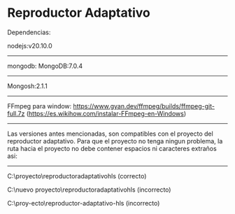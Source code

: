 Reproductor Adaptativo
======================

Dependencias:

nodejs:v20.10.0

* * *

mongodb: MongoDB:7.0.4

* * *

Mongosh:2.1.1

* * *

FFmpeg para window: https://www.gyan.dev/ffmpeg/builds/ffmpeg-git-full.7z (https://es.wikihow.com/instalar-FFmpeg-en-Windows)

* * *

Las versiones antes mencionadas, son compatibles con el proyecto del reproductor adaptativo. Para que el proyecto no tenga ningun problema, la ruta hacia el proyecto no debe contener espacios ni caracteres extraños asi:

* * *

C:\\proyecto\\reproductoradaptativohls (correcto)

C:\\nuevo proyecto\\reproductoradaptativohls (incorrecto)

C:\\proy-ecto\\reproductor-adaptativo-hls (incorrecto)